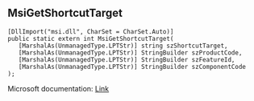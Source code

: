 ## MsiGetShortcutTarget

```
[DllImport("msi.dll", CharSet = CharSet.Auto)]
public static extern int MsiGetShortcutTarget(
   [MarshalAs(UnmanagedType.LPTStr)] string szShortcutTarget,
   [MarshalAs(UnmanagedType.LPTStr)] StringBuilder szProductCode,
   [MarshalAs(UnmanagedType.LPTStr)] StringBuilder szFeatureId,
   [MarshalAs(UnmanagedType.LPTStr)] StringBuilder szComponentCode
);
```

Microsoft documentation: [Link](https://docs.microsoft.com/en-us/windows/win32/api/msi/nf-msi-msigetshortcuttargetw)

